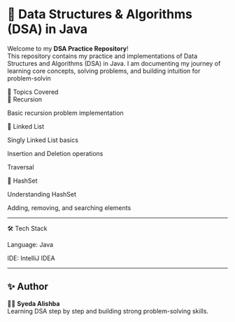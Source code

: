 # 🧩 Data Structures & Algorithms (DSA) in Java

Welcome to my **DSA Practice Repository**!  
This repository contains my practice and implementations of Data Structures and Algorithms (DSA) in Java.
I am documenting my journey of learning core concepts, solving problems, and building intuition for problem-solvin


🚀 Topics Covered<br>
🔹 Recursion

 Basic recursion problem implementation

🔹 Linked List

 Singly Linked List basics

 Insertion and Deletion operations

 Traversal

🔹 HashSet

 Understanding HashSet

 Adding, removing, and searching elements


---
🛠️ Tech Stack

Language: Java

IDE: IntelliJ IDEA

---
## ✨ Author
👩‍💻 **Syeda Alishba**  
Learning DSA step by step and building strong problem-solving skills.
